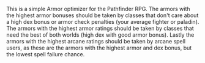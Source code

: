 This is a simple Armor optimizer for the Pathfinder RPG. The armors with the highest armor bonuses should be taken by
classes that don't care about a high dex bonus or armor check penalties (your average fighter or paladin). The armors
 with the highest armor ratings should be taken by classes that need the best of both worlds (high dex with good armor
 bonus). Lastly the armors with the highest arcane ratings should be taken by arcane spell users, as these are the
 armors with the highest armor and dex bonus, but the lowest spell failure chance.